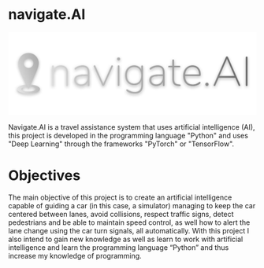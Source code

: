 # navigate.AI

![](https://github.com/nuno43300/navigate.AI/blob/main/logo.png?raw=true)


Navigate.AI is a travel assistance system that uses artificial intelligence (AI), this project is developed in the programming language "Python" and uses "Deep Learning" through the frameworks "PyTorch" or "TensorFlow".

# Objectives
The main objective of this project is to create an artificial intelligence capable of guiding a car (in this case, a simulator) managing to keep the car centered between lanes, avoid collisions, respect traffic signs, detect pedestrians and be able to maintain speed control, as well how to alert the lane change using the car turn signals, all automatically.
With this project I also intend to gain new knowledge as well as learn to work with artificial intelligence and learn the programming language “Python” and thus increase my knowledge of programming.
